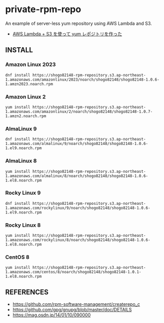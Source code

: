 # private-rpm-repo

An example of server-less yum repository using AWS Lambda and S3.

- [AWS Lambda + S3 を使って yum レポジトリを作った](https://shogo82148.github.io/blog/2021/02/21/private-yum-repo-on-s3/)

## INSTALL

### Amazon Linux 2023

```
dnf install https://shogo82148-rpm-repository.s3.ap-northeast-1.amazonaws.com/amazonlinux/2023/noarch/shogo82148/shogo82148-1.0.6-1.amzn2023.noarch.rpm
```

### Amazon Linux 2

```
yum install https://shogo82148-rpm-repository.s3.ap-northeast-1.amazonaws.com/amazonlinux/2/noarch/shogo82148/shogo82148-1.0.7-1.amzn2.noarch.rpm
```

### AlmaLinux 9

```
dnf install https://shogo82148-rpm-repository.s3.ap-northeast-1.amazonaws.com/almalinux/9/noarch/shogo82148/shogo82148-1.0.6-1.el9.noarch.rpm
```

### AlmaLinux 8

```
yum install https://shogo82148-rpm-repository.s3.ap-northeast-1.amazonaws.com/almalinux/8/noarch/shogo82148/shogo82148-1.0.6-1.el8.noarch.rpm
```

### Rocky Linux 9

```
dnf install https://shogo82148-rpm-repository.s3.ap-northeast-1.amazonaws.com/rockylinux/9/noarch/shogo82148/shogo82148-1.0.6-1.el9.noarch.rpm
```

### Rocky Linux 8

```
yum install https://shogo82148-rpm-repository.s3.ap-northeast-1.amazonaws.com/rockylinux/8/noarch/shogo82148/shogo82148-1.0.6-1.el8.noarch.rpm
```

### CentOS 8

```
yum install https://shogo82148-rpm-repository.s3.ap-northeast-1.amazonaws.com/centos/8/noarch/shogo82148/shogo82148-1.0.1-1.el8.noarch.rpm
```

## REFERENCES

- https://github.com/rpm-software-management/createrepo_c
- https://github.com/gpg/gnupg/blob/master/doc/DETAILS
- https://mag.osdn.jp/14/01/10/090000
